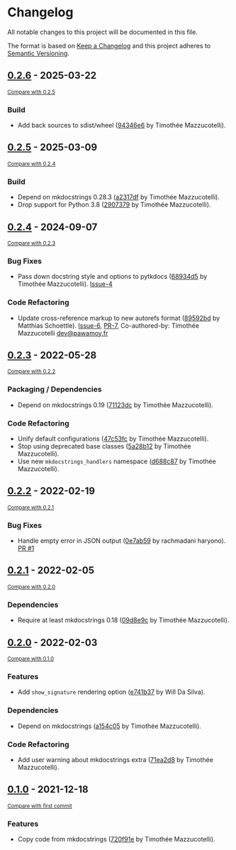 # Changelog
All notable changes to this project will be documented in this file.

The format is based on [Keep a Changelog](http://keepachangelog.com/en/1.0.0/)
and this project adheres to [Semantic Versioning](http://semver.org/spec/v2.0.0.html).

<!-- insertion marker -->
## [0.2.6](https://github.com/mkdocstrings/python-legacy/releases/tag/0.2.6) - 2025-03-22

<small>[Compare with 0.2.5](https://github.com/mkdocstrings/python-legacy/compare/0.2.5...0.2.6)</small>

### Build

- Add back sources to sdist/wheel ([94346e6](https://github.com/mkdocstrings/python-legacy/commit/94346e6a318983431120deb58022fa09d4dda0b8) by Timothée Mazzucotelli).

## [0.2.5](https://github.com/mkdocstrings/python-legacy/releases/tag/0.2.5) - 2025-03-09

<small>[Compare with 0.2.4](https://github.com/mkdocstrings/python-legacy/compare/0.2.4...0.2.5)</small>

### Build

- Depend on mkdocstrings 0.28.3 ([a2317df](https://github.com/mkdocstrings/python-legacy/commit/a2317df0e27d9ae600bb04843871e3b2f7763c94) by Timothée Mazzucotelli).
- Drop support for Python 3.8 ([2907379](https://github.com/mkdocstrings/python-legacy/commit/290737942189e5f285f170f2d1bb227f82a6017c) by Timothée Mazzucotelli).

## [0.2.4](https://github.com/mkdocstrings/python-legacy/releases/tag/0.2.4) - 2024-09-07

<small>[Compare with 0.2.3](https://github.com/mkdocstrings/python-legacy/compare/0.2.3...0.2.4)</small>

### Bug Fixes

- Pass down docstring style and options to pytkdocs ([68934d5](https://github.com/mkdocstrings/python-legacy/commit/68934d5b9050359b2742edd07eb36afe4c51b6e2) by Timothée Mazzucotelli). [Issue-4](https://github.com/mkdocstrings/python-legacy/issues/4)

### Code Refactoring

- Update cross-reference markup to new autorefs format ([89592bd](https://github.com/mkdocstrings/python-legacy/commit/89592bdba0597c1f637978caa19053afbfb124ad) by Matthias Schoettle). [Issue-6](https://github.com/mkdocstrings/python-legacy/issues/6), [PR-7](https://github.com/mkdocstrings/python-legacy/pull/7), Co-authored-by: Timothée Mazzucotelli <dev@pawamoy.fr>

## [0.2.3](https://github.com/mkdocstrings/python-legacy/releases/tag/0.2.3) - 2022-05-28

<small>[Compare with 0.2.2](https://github.com/mkdocstrings/python-legacy/compare/0.2.2...0.2.3)</small>

### Packaging / Dependencies
- Depend on mkdocstrings 0.19 ([71123dc](https://github.com/mkdocstrings/python-legacy/commit/71123dc4dda6ece390d94d0400920541ded76ede) by Timothée Mazzucotelli).

### Code Refactoring
- Unify default configurations ([47c53fc](https://github.com/mkdocstrings/python-legacy/commit/47c53fcc1c6519025f0aec65b85bdc99e4eac2f5) by Timothée Mazzucotelli).
- Stop using deprecated base classes ([5a28b12](https://github.com/mkdocstrings/python-legacy/commit/5a28b125a2ac87ddf1b804160deb11076a0ae409) by Timothée Mazzucotelli).
- Use new `mkdocstrings_handlers` namespace ([d688c87](https://github.com/mkdocstrings/python-legacy/commit/d688c87dd3eca4d8cc25761d957e6855832da4b4) by Timothée Mazzucotelli).


## [0.2.2](https://github.com/mkdocstrings/python-legacy/releases/tag/0.2.2) - 2022-02-19

<small>[Compare with 0.2.1](https://github.com/mkdocstrings/python-legacy/compare/0.2.1...0.2.2)</small>

### Bug Fixes
- Handle empty error in JSON output ([0e7ab59](https://github.com/mkdocstrings/python-legacy/commit/0e7ab594ae550b4c95a3a8b47ff190dbe88ff000) by rachmadani haryono). [PR #1](https://github.com/mkdocstrings/python-legacy/pull/1)


## [0.2.1](https://github.com/mkdocstrings/python-legacy/releases/tag/0.2.1) - 2022-02-05

<small>[Compare with 0.2.0](https://github.com/mkdocstrings/python-legacy/compare/0.2.0...0.2.1)</small>

### Dependencies
- Require at least mkdocstrings 0.18 ([09d8e9c](https://github.com/mkdocstrings/python-legacy/commit/09d8e9c4a3d8aaf4ee1d95a702d4ad3c5b46638e) by Timothée Mazzucotelli).


## [0.2.0](https://github.com/mkdocstrings/python-legacy/releases/tag/0.2.0) - 2022-02-03

<small>[Compare with 0.1.0](https://github.com/mkdocstrings/python-legacy/compare/0.1.0...0.2.0)</small>

### Features
- Add `show_signature` rendering option ([e741b37](https://github.com/mkdocstrings/python-legacy/commit/e741b3709e35e89372021a44f46c9b1939c8147d) by Will Da Silva).

### Dependencies
- Depend on mkdocstrings ([a154c05](https://github.com/mkdocstrings/python-legacy/commit/a154c051aa6230870d2857ca911dcf797e0ec8b6) by Timothée Mazzucotelli).

### Code Refactoring
- Add user warning about mkdocstrings extra ([71ea2d8](https://github.com/mkdocstrings/python-legacy/commit/71ea2d80f071e091f7a2f7b695ffcdd9dbe0351f) by Timothée Mazzucotelli).


## [0.1.0](https://github.com/mkdocstrings/python-legacy/releases/tag/0.1.0) - 2021-12-18

<small>[Compare with first commit](https://github.com/mkdocstrings/python-legacy/compare/720f91ec264b37345d6a1fe7e77a3164c0bf642f...0.1.0)</small>

### Features
- Copy code from mkdocstrings ([720f91e](https://github.com/mkdocstrings/python-legacy/commit/720f91ec264b37345d6a1fe7e77a3164c0bf642f) by Timothée Mazzucotelli).
